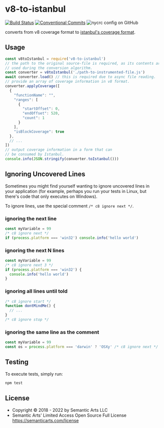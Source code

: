 # v8-to-istanbul

[![Build Status](https://travis-ci.org/istanbuljs/v8-to-istanbul.svg?branch=master)](https://travis-ci.org/istanbuljs/v8-to-istanbul)
[![Conventional Commits](https://img.shields.io/badge/Conventional%20Commits-1.0.0-yellow.svg)](https://conventionalcommits.org)
![nycrc config on GitHub](https://img.shields.io/nycrc/istanbuljs/v8-to-istanbul)

converts from v8 coverage format to [istanbul's coverage format](https://github.com/gotwarlost/istanbul/blob/master/coverage.json.md).

## Usage

```js
const v8toIstanbul = require('v8-to-istanbul')
// the path to the original source-file is required, as its contents are
// used during the conversion algorithm.
const converter = v8toIstanbul('./path-to-instrumented-file.js')
await converter.load() // this is required due to async file reading.
// provide an array of coverage information in v8 format.
converter.applyCoverage([
  {
    "functionName": "",
    "ranges": [
      {
        "startOffset": 0,
        "endOffset": 520,
        "count": 1
      }
    ],
    "isBlockCoverage": true
  },
  // ...
])
// output coverage information in a form that can
// be consumed by Istanbul.
console.info(JSON.stringify(converter.toIstanbul()))
```

## Ignoring Uncovered Lines

Sometimes you might find yourself wanting to ignore uncovered lines
in your application (for example, perhaps you run your tests in Linux, but
there's code that only executes on Windows).

To ignore lines, use the special comment `/* c8 ignore next */`.

### ignoring the next line

```js
const myVariable = 99
/* c8 ignore next */
if (process.platform === 'win32') console.info('hello world')
```

### ignoring the next N lines

```js
const myVariable = 99
/* c8 ignore next 3 */
if (process.platform === 'win32') {
  console.info('hello world')
}
```

### ignoring all lines until told

```js
/* c8 ignore start */
function dontMindMe() {
  // ...
}
/* c8 ignore stop */
```

### ignoring the same line as the comment

```js
const myVariable = 99
const os = process.platform === 'darwin' ? 'OSXy' /* c8 ignore next */ : 'Windowsy' 
```

## Testing

To execute tests, simply run:

```bash
npm test
```

## License

- Copyright © 2018 - 2022 by Semantic Arts LLC
- Semantic Arts' Limited Access Open Source Full License https://semanticarts.com/license
